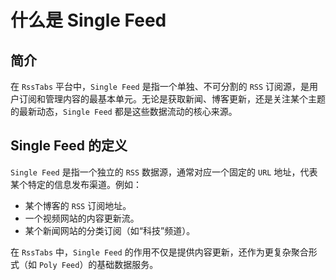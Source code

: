 # 什么是 Single Feed

## 简介

在 `RssTabs` 平台中，`Single Feed` 是指一个单独、不可分割的 `RSS` 订阅源，是用户订阅和管理内容的最基本单元。无论是获取新闻、博客更新，还是关注某个主题的最新动态，`Single Feed` 都是这些数据流动的核心来源。

## Single Feed 的定义

`Single Feed` 是指一个独立的 `RSS` 数据源，通常对应一个固定的 `URL` 地址，代表某个特定的信息发布渠道。例如：

- 某个博客的 `RSS` 订阅地址。
- 一个视频网站的内容更新流。
- 某个新闻网站的分类订阅（如“科技”频道）。

在 `RssTabs` 中，`Single Feed` 的作用不仅是提供内容更新，还作为更复杂聚合形式（如 `Poly Feed`）的基础数据服务。